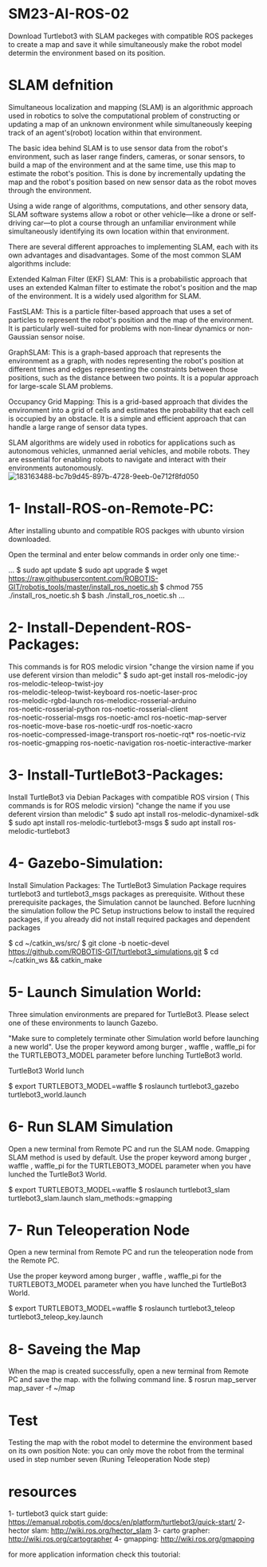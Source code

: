 # SM23-AI-ROS-02
Download Turtlebot3 with SLAM packeges with compatible ROS packeges to create a map and save it while simultaneously make the robot model determin the environment based on its position.

# SLAM defnition

Simultaneous localization and mapping (SLAM) is an algorithmic approach used in robotics to solve the computational problem of constructing or updating a map of an unknown environment while simultaneously keeping track of an agent's(robot) location within that environment.

The basic idea behind SLAM is to use sensor data from the robot's environment, such as laser range finders, cameras, or sonar sensors, to build a map of the environment and at the same time, use this map to estimate the robot's position. This is done by incrementally updating the map and the robot's position based on new sensor data as the robot moves through the environment.

Using a wide range of algorithms, computations, and other sensory data, SLAM software systems allow a robot or other vehicle—like a drone or self-driving car—to plot a course through an unfamiliar environment while simultaneously identifying its own location within that environment.

There are several different approaches to implementing SLAM, each with its own advantages and disadvantages. Some of the most common SLAM algorithms include:

Extended Kalman Filter (EKF) SLAM: This is a probabilistic approach that uses an extended Kalman filter to estimate the robot's position and the map of the environment. It is a widely used algorithm for SLAM.

FastSLAM: This is a particle filter-based approach that uses a set of particles to represent the robot's position and the map of the environment. It is particularly well-suited for problems with non-linear dynamics or non-Gaussian sensor noise.

GraphSLAM: This is a graph-based approach that represents the environment as a graph, with nodes representing the robot's position at different times and edges representing the constraints between those positions, such as the distance between two points. It is a popular approach for large-scale SLAM problems.

Occupancy Grid Mapping: This is a grid-based approach that divides the environment into a grid of cells and estimates the probability that each cell is occupied by an obstacle. It is a simple and efficient approach that can handle a large range of sensor data types.

SLAM algorithms are widely used in robotics for applications such as autonomous vehicles, unmanned aerial vehicles, and mobile robots. They are essential for enabling robots to navigate and interact with their environments autonomously.
![183163488-bc7b9d45-897b-4728-9eeb-0e712f8fd050](https://github.com/Naif-Al-Ajlani/SM23-AI-ROS-02/assets/98528261/5a1c8326-727a-4a50-affe-c0ff74b63892)

# 1- Install-ROS-on-Remote-PC:
After installing ubunto and compatible ROS packges with ubunto virsion downloaded.


Open the terminal and enter below commands in order only one time:-

...
$ sudo apt update
$ sudo apt upgrade
$ wget https://raw.githubusercontent.com/ROBOTIS-GIT/robotis_tools/master/install_ros_noetic.sh
$ chmod 755 ./install_ros_noetic.sh
$ bash ./install_ros_noetic.sh
...

# 2- Install-Dependent-ROS-Packages:
This commands is for ROS melodic virsion "change the virsion name if you use deferent virsion than melodic"
$ sudo apt-get install ros-melodic-joy ros-melodic-teleop-twist-joy \
ros-melodic-teleop-twist-keyboard ros-noetic-laser-proc \
ros-melodic-rgbd-launch ros-melodicc-rosserial-arduino \
ros-noetic-rosserial-python ros-noetic-rosserial-client \
ros-noetic-rosserial-msgs ros-noetic-amcl ros-noetic-map-server \
ros-noetic-move-base ros-noetic-urdf ros-noetic-xacro \
ros-noetic-compressed-image-transport ros-noetic-rqt* ros-noetic-rviz \
ros-noetic-gmapping ros-noetic-navigation ros-noetic-interactive-marker

# 3- Install-TurtleBot3-Packages:
Install TurtleBot3 via Debian Packages with compatible ROS virsion ( This commands is for ROS melodic virsion) "change the name if you use deferent virsion than melodic"
$ sudo apt install ros-melodic-dynamixel-sdk
$ sudo apt install ros-melodic-turtlebot3-msgs
$ sudo apt install ros-melodic-turtlebot3

# 4- Gazebo-Simulation:
Install Simulation Packages:
The TurtleBot3 Simulation Package requires turtlebot3 and turtlebot3_msgs packages as prerequisite. Without these prerequisite packages, the Simulation cannot be launched.
Before lucnhing the simulation follow the PC Setup instructions below to install the required packages, if you already did not install required packages and dependent packages

$ cd ~/catkin_ws/src/
$ git clone -b noetic-devel https://github.com/ROBOTIS-GIT/turtlebot3_simulations.git
$ cd ~/catkin_ws && catkin_make

# 5- Launch Simulation World:
Three simulation environments are prepared for TurtleBot3. Please select one of these environments to launch Gazebo.

"Make sure to completely terminate other Simulation world before launching a new world".
Use the proper keyword among burger , waffle , waffle_pi for the TURTLEBOT3_MODEL parameter before lunching TurtleBot3 world.

TurtleBot3 World lunch

$ export TURTLEBOT3_MODEL=waffle
$ roslaunch turtlebot3_gazebo turtlebot3_world.launch

# 6- Run SLAM Simulation
Open a new terminal from Remote PC and run the SLAM node. Gmapping SLAM method is used by default.
Use the proper keyword among burger , waffle , waffle_pi for the TURTLEBOT3_MODEL parameter when you have lunched the TurtleBot3 World.

$ export TURTLEBOT3_MODEL=waffle
$ roslaunch turtlebot3_slam turtlebot3_slam.launch slam_methods:=gmapping

# 7- Run Teleoperation Node
Open a new terminal from Remote PC and run the teleoperation node from the Remote PC.

Use the proper keyword among burger , waffle , waffle_pi for the TURTLEBOT3_MODEL parameter  when you have lunched the TurtleBot3 World.

$ export TURTLEBOT3_MODEL=waffle
$ roslaunch turtlebot3_teleop turtlebot3_teleop_key.launch

# 8- Saveing the Map
When the map is created successfully, open a new terminal from Remote PC and save the map. with the follwing command line.
$ rosrun map_server map_saver -f ~/map

# Test
Testing the map with the robot model to determine the environment based on its own position
Note: you can only move the robot from the terminal used in step number seven (Runing Teleoperation Node step)

# resources
1- turtlebot3 quick start guide: https://emanual.robotis.com/docs/en/platform/turtlebot3/quick-start/
2- hector slam: http://wiki.ros.org/hector_slam
3- carto grapher: http://wiki.ros.org/cartographer
4- gmapping: http://wiki.ros.org/gmapping

for more application information check this toutorial:
